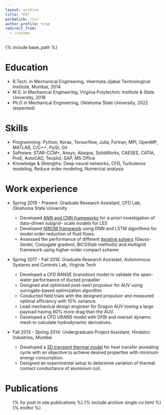 ```yaml
---
layout: archive
title: "CV"
permalink: /cv/
author_profile: true
redirect_from:
  - /resume
---
```


{% include base_path %}

Education
======
* B.Tech. in Mechanical Engineering, Veermata Jijabai Technological Institute, Mumbai, 2014
* M.S. in Mechanical Engineering, Virginia Polytechnic Institute & State University, 2018
* Ph.D in Mechanical Engineering, Oklahoma State University, 2022 (expected)

Skills
======
* Programming: Python, Keras, Tensorflow, Julia, Fortran, MPI, OpenMP, MATLAB, C/C++, PyQt, Git
* Software: STAR-CCM+, Ansys, Abaqus, SolidWorks, CAESES, CATIA, ProE, AutoCAD, Tecplot, SAP, MS Office
* Knowledge & Strengths: Deep neural networks, CFD, Turbulence modeling, Reduce order modeling, Numerical analysis

Work experience
======
* Spring 2019 - Present: Graduate Research Assistant, CFD Lab, Oklahoma State University 
  * Developed [ANN and CNN frameworks](https://github.com/surajp92/2D_Turbulence) for a-priori investigation of data-driven subgrid-   scale models for LES
  * Developed  [NIROM framework](https://github.com/surajp92/DNN-based-NIROM) using DNN and LSTM algorithms for model order reduction of fluid flows.
  * Assessed the performance of different [iterative solvers](https://github.com/surajp92/Research_Codes/tree/master/Compact\%20Schemes) (Gauss-Seidel, Conjugate gradient, BiCGStab methods) and multigrid framework using higher-order compact scheme

* Spring 2017 - Fall 2018: Graduate Research Assistant, Autonomous Systems and Controls Lab, Virginia Tech
  * Developed a CFD RANSE (transition) model to validate the open-water performance of ducted propeller
  * Designed and optimized post-swirl propulsor for AUV using surrogate-based optimization algorithm.
  * Conducted field trials with the designed propulsor and measured optimal efficiency with 10% variance.
  * Lead mechanical design engineer for Dragon AUV towing a large payload having 80% more drag than the AUV.
  * Developed a CFD URANS model with DFBI and overset dynamic mesh to calculate hydrodynamic derivatives.

* Fall 2013 - Spring 2014: Undergraduate Project Assistant, Hindalco Industries, Mumbai
  * Developed a [2D transient thermal model](https://github.com/surajp92/Undergraduate-Project) for heat transfer annealing cycle with an objective to achieve desired properties with minimum energy consumption.
  * Designed an experimental setup to determine variation of thermal contact conductance of aluminium coil.
  
Publications
======
  <ul>{% for post in site.publications %}
    {% include archive-single-cv.html %}
  {% endfor %}</ul>
  

  
